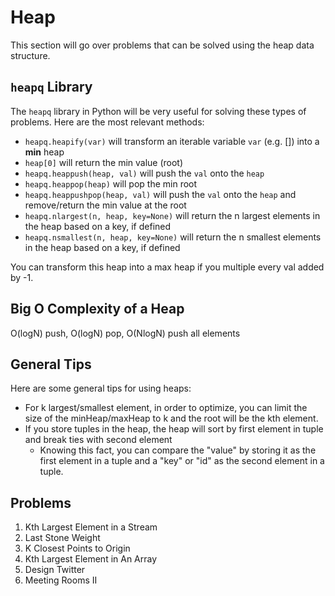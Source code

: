 # Heap
This section will go over problems that can be solved using the heap data structure. 

## `heapq` Library
The `heapq` library in Python will be very useful for solving these types of problems. 
Here are the most relevant methods:
- `heapq.heapify(var)` will transform an iterable variable `var` (e.g. []) into a **min** heap
- `heap[0]` will return the min value (root)
- `heapq.heappush(heap, val)` will push the `val` onto the `heap`
- `heapq.heappop(heap)` will pop the min root 
- `heapq.heappushpop(heap, val)` will push the `val` onto the `heap` and remove/return the min value at the root
- `heapq.nlargest(n, heap, key=None)` will return the n largest elements in the heap based on a key, if defined
- `heapq.nsmallest(n, heap, key=None)` will return the n smallest elements in the heap based on a key, if defined

You can transform this heap into a max heap if you multiple every val added by -1. 

## Big O Complexity of a Heap
O(logN) push, O(logN) pop, O(NlogN) push all elements

## General Tips
Here are some general tips for using heaps:
- For k largest/smallest element, in order to optimize, you can limit the size of the minHeap/maxHeap to k and the root will be the kth element. 
- If you store tuples in the heap, the heap will sort by first element in tuple and break ties with second element
    - Knowing this fact, you can compare the "value" by storing it as the first element in a tuple and a "key" or "id" as the second element in a tuple. 

## Problems
1. Kth Largest Element in a Stream
2. Last Stone Weight
3. K Closest Points to Origin
4. Kth Largest Element in An Array
5. Design Twitter
6. Meeting Rooms II